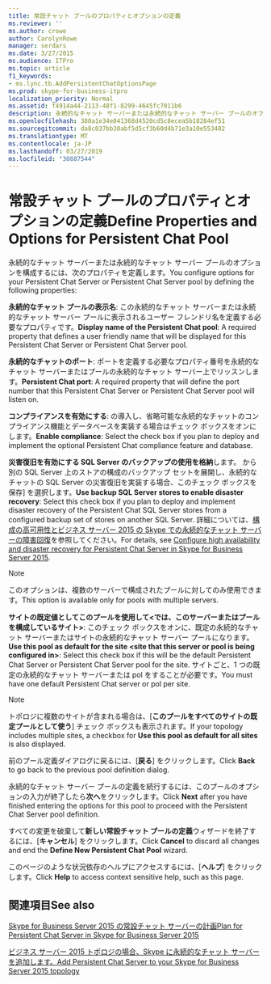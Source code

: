 ```yaml
---
title: 常設チャット プールのプロパティとオプションの定義
ms.reviewer: ''
ms.author: crowe
author: CarolynRowe
manager: serdars
ms.date: 3/27/2015
ms.audience: ITPro
ms.topic: article
f1_keywords:
- ms.lync.tb.AddPersistentChatOptionsPage
ms.prod: skype-for-business-itpro
localization_priority: Normal
ms.assetid: f4914a44-2113-48f1-8299-4645fc7011b6
description: 永続的なチャット サーバーまたは永続的なチャット サーバー プールのオプションを構成するには、次のプロパティを定義します。
ms.openlocfilehash: 380a1e34e041368d4520cd5c8ecea5b18284ef51
ms.sourcegitcommit: da8c037bb30abf5d5cf3b60d4b71e3a10e553402
ms.translationtype: MT
ms.contentlocale: ja-JP
ms.lasthandoff: 03/27/2019
ms.locfileid: "30887544"
---
```

# <a name="define-properties-and-options-for-persistent-chat-pool"></a><span data-ttu-id="311f3-103">常設チャット プールのプロパティとオプションの定義</span><span class="sxs-lookup"><span data-stu-id="311f3-103">Define Properties and Options for Persistent Chat Pool</span></span>
 
<span data-ttu-id="311f3-104">永続的なチャット サーバーまたは永続的なチャット サーバー プールのオプションを構成するには、次のプロパティを定義します。</span><span class="sxs-lookup"><span data-stu-id="311f3-104">You configure options for your Persistent Chat Server or Persistent Chat Server pool by defining the following properties:</span></span>
  
 <span data-ttu-id="311f3-105">**永続的なチャット プールの表示名**: この永続的なチャット サーバーまたは永続的なチャット サーバー プールに表示されるユーザー フレンドリ名を定義する必要なプロパティです。</span><span class="sxs-lookup"><span data-stu-id="311f3-105">**Display name of the Persistent Chat pool**: A required property that defines a user friendly name that will be displayed for this Persistent Chat Server or Persistent Chat Server pool.</span></span>
  
 <span data-ttu-id="311f3-106">**永続的なチャットのポート**: ポートを定義する必要なプロパティ番号を永続的なチャット サーバーまたはプールの永続的なチャット サーバー上でリッスンします。</span><span class="sxs-lookup"><span data-stu-id="311f3-106">**Persistent Chat port**: A required property that will define the port number that this Persistent Chat Server or Persistent Chat Server pool will listen on.</span></span>
  
 <span data-ttu-id="311f3-107">**コンプライアンスを有効にする**: の導入し、省略可能な永続的なチャットのコンプライアンス機能とデータベースを実装する場合はチェック ボックスをオンにします。</span><span class="sxs-lookup"><span data-stu-id="311f3-107">**Enable compliance**: Select the check box if you plan to deploy and implement the optional Persistent Chat compliance feature and database.</span></span>
  
 <span data-ttu-id="311f3-108">**災害復旧を有効にする SQL Server のバックアップの使用を格納**します。 から別の SQL Server 上のストアの構成のバックアップ セットを展開し、永続的なチャットの SQL Server の災害復旧を実装する場合、このチェック ボックスを保存] を選択します。</span><span class="sxs-lookup"><span data-stu-id="311f3-108">**Use backup SQL Server stores to enable disaster recovery**: Select this check box if you plan to deploy and implement disaster recovery of the Persistent Chat SQL Server stores from a configured backup set of stores on another SQL Server.</span></span> <span data-ttu-id="311f3-109">詳細については、[構成の高可用性とビジネス サーバー 2015 の Skype での永続的なチャット サーバーの障害回復](../../deploy/deploy-persistent-chat-server/configure-hadr-for-persistent-chat.md)を参照してください。</span><span class="sxs-lookup"><span data-stu-id="311f3-109">For details, see [Configure high availability and disaster recovery for Persistent Chat Server in Skype for Business Server 2015](../../deploy/deploy-persistent-chat-server/configure-hadr-for-persistent-chat.md).</span></span>
  
> [!NOTE]
> <span data-ttu-id="311f3-110">このオプションは、複数のサーバーで構成されたプールに対してのみ使用できます。</span><span class="sxs-lookup"><span data-stu-id="311f3-110">This option is available only for pools with multiple servers.</span></span> 
  
 <span data-ttu-id="311f3-111">**サイトの既定値としてこのプールを使用して\<では、このサーバーまたはプールを構成しているサイト\>**: このチェック ボックスをオンに、既定の永続的なチャット サーバーまたはサイトの永続的なチャット サーバー プールになります。</span><span class="sxs-lookup"><span data-stu-id="311f3-111">**Use this pool as default for the site \<site that this server or pool is being configured in\>**: Select this check box if this will be the default Persistent Chat Server or Persistent Chat Server pool for the site.</span></span> <span data-ttu-id="311f3-112">サイトごと、1 つの既定の永続的なチャット サーバーまたは pol をすることが必要です。</span><span class="sxs-lookup"><span data-stu-id="311f3-112">You must have one default Persistent Chat server or pol per site.</span></span>
  
> [!NOTE]
> <span data-ttu-id="311f3-113">トポロジに複数のサイトが含まれる場合は、[**このプールをすべてのサイトの既定プールとして使う**] チェック ボックスも表示されます。</span><span class="sxs-lookup"><span data-stu-id="311f3-113">If your topology includes multiple sites, a checkbox for **Use this pool as default for all sites** is also displayed.</span></span>
  
<span data-ttu-id="311f3-114">前のプール定義ダイアログに戻るには、[**戻る**] をクリックします。</span><span class="sxs-lookup"><span data-stu-id="311f3-114">Click **Back** to go back to the previous pool definition dialog.</span></span>
  
<span data-ttu-id="311f3-115">永続的なチャット サーバー プールの定義を続行するには、このプールのオプションの入力が終了したら**次へ**をクリックします。</span><span class="sxs-lookup"><span data-stu-id="311f3-115">Click **Next** after you have finished entering the options for this pool to proceed with the Persistent Chat Server pool definition.</span></span>
  
<span data-ttu-id="311f3-116">すべての変更を破棄して**新しい常設チャット プールの定義**ウィザードを終了するには、[**キャンセル**] をクリックします。</span><span class="sxs-lookup"><span data-stu-id="311f3-116">Click **Cancel** to discard all changes and end the **Define New Persistent Chat Pool** wizard.</span></span>
  
<span data-ttu-id="311f3-117">このページのような状況依存のヘルプにアクセスするには、[**ヘルプ**] をクリックします。</span><span class="sxs-lookup"><span data-stu-id="311f3-117">Click **Help** to access context sensitive help, such as this page.</span></span>
  
## <a name="see-also"></a><span data-ttu-id="311f3-118">関連項目</span><span class="sxs-lookup"><span data-stu-id="311f3-118">See also</span></span>

[<span data-ttu-id="311f3-119">Skype for Business Server 2015 の常設チャット サーバーの計画</span><span class="sxs-lookup"><span data-stu-id="311f3-119">Plan for Persistent Chat Server in Skype for Business Server 2015</span></span>](../../plan-your-deployment/persistent-chat-server/persistent-chat-server.md)
  
[<span data-ttu-id="311f3-120">ビジネス サーバー 2015 トポロジの場合、Skype に永続的なチャット サーバーを追加します。</span><span class="sxs-lookup"><span data-stu-id="311f3-120">Add Persistent Chat Server to your Skype for Business Server 2015 topology</span></span>](../../deploy/deploy-persistent-chat-server/add-persistent-chat-server.md)
